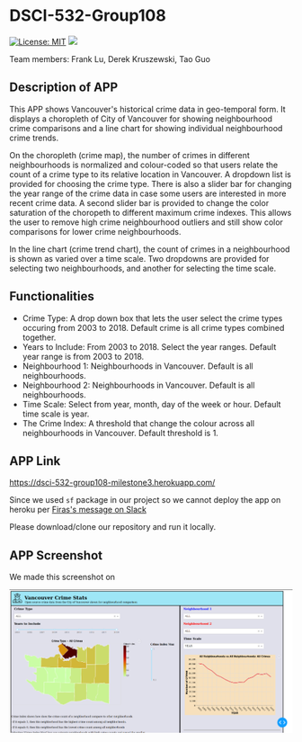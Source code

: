 # DSCI-532-Group108

[![License: MIT](https://img.shields.io/badge/License-MIT-yellow.svg)](https://opensource.org/licenses/MIT)
[![](https://img.shields.io/endpoint?url=https%3A%2F%2Fraw.githubusercontent.com%2Ftguo9%2Ficon_test%2Fmaster%2Ftest.json)](https://plot.ly/dash/)

Team members: Frank Lu, Derek Kruszewski, Tao Guo  

## Description of APP  
This APP shows Vancouver's historical crime data in geo-temporal form. It displays a choropleth of City of Vancouver for showing neighbourhood crime comparisons and a line chart for showing individual neighbourhood crime trends.
  
On the choropleth (crime map), the number of crimes in different neighbourhoods is normalized and colour-coded so that users relate the count of a crime type to its relative location in Vancouver. A dropdown list is provided for choosing the crime type. There is also a slider bar for changing the year range of the crime data in case some users are interested in more recent crime data. A second slider bar is provided to change the color saturation of the choropeth to different maximum crime indexes. This allows the user to remove high crime neighbourhood outliers and still show color comparisons for lower crime neighbourhoods.
  
In the line chart (crime trend chart), the count of crimes in a neighbourhood is shown as varied over a time scale. Two dropdowns are provided for selecting two neighbourhoods, and another for selecting the time scale.

## Functionalities
- Crime Type: A drop down box that lets the user select the crime types occuring from 2003 to 2018. Default crime is all crime types combined together.
- Years to Include: From 2003 to 2018. Select the year ranges. Default year range is from 2003 to 2018.
- Neighbourhood 1: Neighbourhoods in Vancouver. Default is all neighbourhoods.
- Neighbourhood 2: Neighbourhoods in Vancouver. Default is all neighbourhoods.
- Time Scale: Select from year, month, day of the week or hour. Default time scale is year.
- The Crime Index: A threshold that change the colour across all neighbourhoods in Vancouver. Default threshold is 1.

## APP Link

https://dsci-532-group108-milestone3.herokuapp.com/

Since we used `sf` package in our project so we cannot deploy the app on heroku per [Firas's message on Slack](https://ubc-mds.slack.com/archives/C24J4AW3Z/p1576255148006900)

Please download/clone our repository and run it locally. 

## APP Screenshot

We made this screenshot on 

![](img/App-Deployed-2.png)
